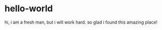 hello-world
===========

hi, i am a fresh man, but i will work hard. so glad i found this amazing place!
